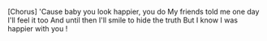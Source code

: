[Chorus]
'Cause baby you look happier, you do
My friends told me one day I'll feel it too
And until then I'll smile to hide the truth
But I know I was happier with you !
